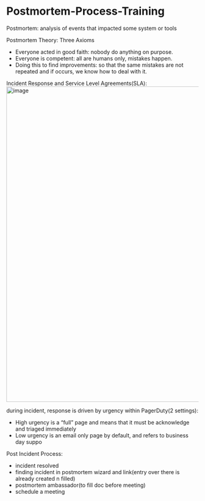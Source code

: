# Postmortem-Process-Training

Postmortem: analysis of events that impacted some system or tools 

Postmortem Theory: Three Axioms
- Everyone acted in good faith: nobody do anything on purpose.
- Everyone is competent: all are humans only, mistakes happen.
- Doing this to find improvements: so that the same mistakes are not repeated and if occurs, we know how to deal with it.

Incident Response and Service Level Agreements(SLA):
<img width="825" alt="image" src="https://github.com/user-attachments/assets/848faa8d-a2cb-4b00-bbc9-151b8b390bc0" />

during incident, response is driven by urgency within PagerDuty(2 settings):
- High urgency is a “full” page and means that it must be acknowledge and triaged immediately
- Low urgency is an email only page by default, and refers to business day suppo

Post Incident Process:
- incident resolved
- finding incident in postmortem wizard and link(entry over there is already created n filled)
- postmortem ambassador(to fill doc before meeting)
- schedule a meeting
